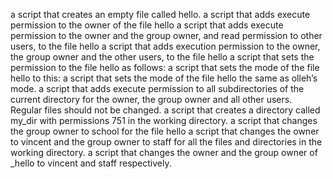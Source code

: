 a script that creates an empty file called hello.
a script that adds execute permission to the owner of the file hello
a script that adds execute permission to the owner and the group owner, and read permission to other users, to the file hello
a script that adds execution permission to the owner, the group owner and the other users, to the file hello
a script that sets the permission to the file hello as follows: 
 a script that sets the mode of the file hello to this:
 a script that sets the mode of the file hello the same as olleh’s mode.
a script that adds execute permission to all subdirectories of the current directory for the owner, the group owner and all other users. Regular files should not be changed.
a script that creates a directory called my_dir with permissions 751 in the working directory.
 a script that changes the group owner to school for the file hello
a script that changes the owner to vincent and the group owner to staff for all the files and directories in the working directory.
a script that changes the owner and the group owner of _hello to vincent and staff respectively.
